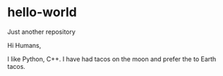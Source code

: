 # hello-world
Just another repository

Hi Humans, 

I like Python, C++. I have had tacos on the moon and prefer the to Earth tacos.
